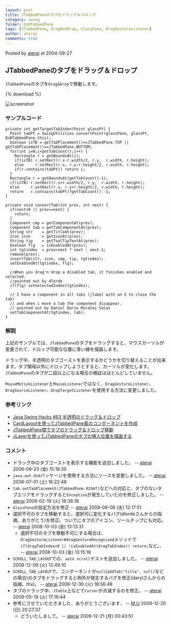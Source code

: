 ```yaml
---
layout: post
title: JTabbedPaneのタブをドラッグ＆ドロップ
category: swing
folder: DnDTabbedPane
tags: [JTabbedPane, DragAndDrop, GlassPane, DragGestureListener]
author: aterai
comments: true
---
```


Posted by [aterai](http://terai.xrea.jp/aterai.html) at 2004-09-27

## JTabbedPaneのタブをドラッグ＆ドロップ
`JTabbedPane`のタブを`Drag&Drop`で移動します。

{% download %}

![screenshot](https://lh6.googleusercontent.com/_9Z4BYR88imo/TQTLjYzYe0I/AAAAAAAAAXw/nr90t9LvfMI/s800/DnDTabbedPane.png)

### サンプルコード
<pre class="prettyprint"><code>private int getTargetTabIndex(Point glassPt) {
  Point tabPt = SwingUtilities.convertPoint(glassPane, glassPt, DnDTabbedPane.this);
  boolean isTB = getTabPlacement()==JTabbedPane.TOP || getTabPlacement()==JTabbedPane.BOTTOM;
  for(int i=0;i&lt;getTabCount();i++) {
    Rectangle r = getBoundsAt(i);
    if(isTB) r.setRect(r.x-r.width/2, r.y,  r.width, r.height);
    else     r.setRect(r.x, r.y-r.height/2, r.width, r.height);
    if(r.contains(tabPt)) return i;
  }
  Rectangle r = getBoundsAt(getTabCount()-1);
  if(isTB) r.setRect(r.x+r.width/2, r.y,  r.width, r.height);
  else     r.setRect(r.x, r.y+r.height/2, r.width, r.height);
  return   r.contains(tabPt)?getTabCount():-1;
}

private void convertTab(int prev, int next) {
  if(next&lt;0 || prev==next) {
    return;
  }
  Component cmp = getComponentAt(prev);
  Component tab = getTabComponentAt(prev);
  String str    = getTitleAt(prev);
  Icon icon     = getIconAt(prev);
  String tip    = getToolTipTextAt(prev);
  boolean flg   = isEnabledAt(prev);
  int tgtindex  = prev&gt;next ? next : next-1;
  remove(prev);
  insertTab(str, icon, cmp, tip, tgtindex);
  setEnabledAt(tgtindex, flg);

  //When you drag'n'drop a disabled tab, it finishes enabled and selected.
  //pointed out by dlorde
  if(flg) setSelectedIndex(tgtindex);

  // I have a component in all tabs (jlabel with an X to close the tab)
  // and when i move a tab the component disappear.
  // pointed out by Daniel Dario Morales Salas
  setTabComponentAt(tgtindex, tab);
}
</code></pre>

### 解説
上記のサンプルでは、`JTabbedPane`のタブをドラッグすると、マウスカーソルが変更されて、ドロップ可能な位置に青い線を描画します。

ドラッグ中、半透明のタブゴーストを表示するかどうかを切り替えることが出来ます。タブ領域以外にドロップしようとすると、カーソルが変化します。`JTabbedPane`のタブが二段以上になる場合の検証はほとんどしていません。

`MouseMotionListener`と`MouseListener`ではなく、`DragGestureListener`、`DragSourceListener`、`DropTargetListener`を使用する方法に変更しました。

### 参考リンク
- [Java Swing Hacks #63 半透明のドラッグ＆ドロップ](http://www.oreilly.co.jp/books/4873112788/toc.html)
- [CardLayoutを使ってJTabbedPane風のコンポーネントを作成](http://terai.xrea.jp/Swing/CardLayoutTabbedPane.html)
- [JTabbedPane間でタブのドラッグ＆ドロップ移動](http://terai.xrea.jp/Swing/DnDExportTabbedPane.html)
- [JLayerを使ってJTabbedPaneのタブの挿入位置を描画する](http://terai.xrea.jp/Swing/DnDLayerTabbedPane.html)

<!-- dummy comment line for breaking list -->

### コメント
- ドラッグ中のタブゴーストを表示する機能を追加しました。 -- [aterai](http://terai.xrea.jp/aterai.html) 2006-06-23 (金) 15:18:30
- `java.awt.dnd`パッケージを使用する方法にソースを変更しました。 -- [aterai](http://terai.xrea.jp/aterai.html) 2006-07-01 (土) 16:22:48
- `tab.setTabPlacement(JTabbedPane.RIGHT)`などへの対応と、タブのないタブエリアをドラッグすると`Exception`が発生していたのを修正しました。 -- [aterai](http://terai.xrea.jp/aterai.html) 2008-02-19 (火) 18:38:18
- `GlassPane`の設定方法を修正 -- [aterai](http://terai.xrea.jp/aterai.html) 2008-08-06 (水) 12:17:51
- 選択不可のタブを移動すると、選択可に変化するバグ(dlordeさんからの指摘、ありがとう)を修正。ついでにタブのアイコン、ツールチップにも対応。 -- [aterai](http://terai.xrea.jp/aterai.html) 2008-10-03 (金) 13:13:31
    - 選択不可のタブを移動不可にする場合は、`DragGestureListener#dragGestureRecognized`メソッドで`if(dragTabIndex<0 || !isEnabledAt(dragTabIndex)) return;`など。、 -- [aterai](http://terai.xrea.jp/aterai.html) 2008-10-03 (金) 13:15:18
- `SCROLL_TAB_LAYOUT`での、`auto scroll`テストを追加しました。 -- [aterai](http://terai.xrea.jp/aterai.html) 2008-12-09 (火) 12:49:10
- `SCROLL_TAB_LAYOUT`で、コンポーネントが`null`(`addTab("title", null)`などの場合)のタブをドラッグすると例外が発生するバグを修正(darylさんからの指摘、thx)。 -- [aterai](http://terai.xrea.jp/aterai.html) 2008-12-30 (火) 18:56:48
- タブのドラッグ中、`JTable`上などで`Cursor`が点滅するのを修正。 -- [aterai](http://terai.xrea.jp/aterai.html) 2009-05-19 (火) 17:16:44
- 参考にさせていただきました．ありがとうございます． -- [M.U](http://terai.xrea.jp/M.U.html) 2009-12-20 (日) 20:27:37
    - どういたしまして。 -- [aterai](http://terai.xrea.jp/aterai.html) 2009-12-21 (月) 00:43:51

<!-- dummy comment line for breaking list -->

